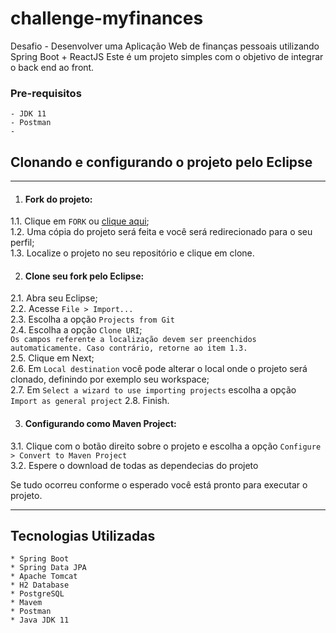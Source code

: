 # challenge-myfinances

Desafio - Desenvolver uma Aplicação Web de finanças pessoais utilizando Spring Boot + ReactJS
Este é um projeto simples com o objetivo de integrar o back end ao front.

### Pre-requisitos

```
- JDK 11
- Postman
- 
```

## Clonando e configurando o projeto pelo Eclipse
- - -

1. #### Fork do projeto:  
1.1. Clique em `FORK` ou [clique aqui](https://github.com/thiagoalvesfoz/challenge-myfinances/fork "Fork do myfinances");  
1.2. Uma cópia do projeto será feita e você será redirecionado para o seu perfil;    
1.3. Localize o projeto no seu repositório e clique em clone. 

2. #### Clone seu fork pelo Eclipse:
2.1. Abra seu Eclipse;   
2.2. Acesse `File > Import...`          
2.3. Escolha a opção `Projects from Git`       
2.4. Escolha a opção `Clone URI`;  
    `Os campos referente a localização devem ser preenchidos automaticamente. Caso contrário, retorne ao item 1.3.`    
2.5. Clique em Next;  
2.6. Em `Local destination` você pode alterar o local onde o projeto será clonado, definindo por exemplo seu workspace;  
2.7. Em `Select a wizard to use importing projects` escolha a opção `Import as general project` 
2.8. Finish.

3. #### Configurando como Maven Project:
3.1. Clique com o botão direito sobre o projeto e escolha a opção `Configure > Convert to Maven Project`      
3.2. Espere o download de todas as dependecias do projeto


Se tudo ocorreu conforme o esperado você está pronto para executar o projeto.
- - -

## Tecnologias Utilizadas
```
* Spring Boot
* Spring Data JPA
* Apache Tomcat
* H2 Database
* PostgreSQL
* Mavem
* Postman
* Java JDK 11
```
